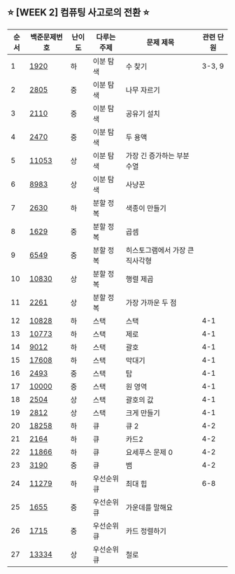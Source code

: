 ## ⭐️ [WEEK 2] 컴퓨팅 사고로의 전환 ⭐️

| 순서 | 백준문제번호               | 난이도 | 다루는 주제 | 문제 제목                       | 관련 단원 |
| ---- | -------------------------- | ------ | ----------- | ------------------------------- | --------- |
| 1    | [1920](./python/1920.py)   | 하     | 이분 탐색   | 수 찾기                         | 3-3, 9    |
| 2    | [2805](./python/2805.py)   | 중     | 이분 탐색   | 나무 자르기                     |
| 3    | [2110](./python/2110.py)   | 중     | 이분 탐색   | 공유기 설치                     |
| 4    | [2470](./python/2470.py)   | 중     | 이분 탐색   | 두 용액                         |
| 5    | [11053](./python/11053.py) | 상     | 이분 탐색   | 가장 긴 증가하는 부분 수열      |
| 6    | [8983](./python/8983.py)   | 상     | 이분 탐색   | 사냥꾼                          |
| 7    | [2630](./python/2630.py)   | 하     | 분할 정복   | 색종이 만들기                   |
| 8    | [1629](./python/1629.py)   | 중     | 분할 정복   | 곱셈                            |
| 9    | [6549](./python/6549.py)   | 중     | 분할 정복   | 히스토그램에서 가장 큰 직사각형 |
| 10   | [10830](./python/10830.py) | 상     | 분할 정복   | 행렬 제곱                       |
| 11   | [2261](./python/2261.py)   | 상     | 분할 정복   | 가장 가까운 두 점               |
| 12   | [10828](./python/10828.py) | 하     | 스택        | 스택                            | 4-1       |
| 13   | [10773](./python/10773.py) | 하     | 스택        | 제로                            | 4-1       |
| 14   | [9012](./python/9012.py)   | 하     | 스택        | 괄호                            | 4-1       |
| 15   | [17608](./python/17608.py) | 하     | 스택        | 막대기                          | 4-1       |
| 16   | [2493](./python/2493.py)   | 중     | 스택        | 탑                              | 4-1       |
| 17   | [10000](./python/10000.py) | 중     | 스택        | 원 영역                         | 4-1       |
| 18   | [2504](./python/2504.py)   | 상     | 스택        | 괄호의 값                       | 4-1       |
| 19   | [2812](./python/2812.py)   | 상     | 스택        | 크게 만들기                     | 4-1       |
| 20   | [18258](./python/18258.py) | 하     | 큐          | 큐 2                            | 4-2       |
| 21   | [2164](./python/2164.py)   | 하     | 큐          | 카드2                           | 4-2       |
| 22   | [11866](./python/11866.py) | 하     | 큐          | 요세푸스 문제 0                 | 4-2       |
| 23   | [3190](./python/3190.py)   | 중     | 큐          | 뱀                              | 4-2       |
| 24   | [11279](./python/11279.py) | 하     | 우선순위 큐 | 최대 힙                         | 6-8       |
| 25   | [1655](./python/1655.py)   | 중     | 우선순위 큐 | 가운데를 말해요                 |
| 26   | [1715](./python/1715.py)   | 중     | 우선순위 큐 | 카드 정렬하기                   |
| 27   | [13334](./python/13334.py) | 상     | 우선순위 큐 | 철로                            |
